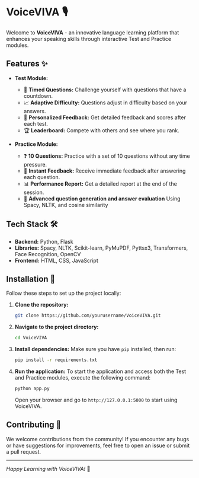 # VoiceVIVA 🎙️

Welcome to **VoiceVIVA** - an innovative language learning platform that enhances your speaking skills through interactive Test and Practice modules.

## Features ✨

- **Test Module:**
  - 🎯 **Timed Questions:** Challenge yourself with questions that have a countdown.
  - 📈 **Adaptive Difficulty:** Questions adjust in difficulty based on your answers.
  - 📝 **Personalized Feedback:** Get detailed feedback and scores after each test.
  - 🏆 **Leaderboard:** Compete with others and see where you rank.

- **Practice Module:**
  - ❓ **10 Questions:** Practice with a set of 10 questions without any time pressure.
  - 💬 **Instant Feedback:** Receive immediate feedback after answering each question.
  - 📊 **Performance Report:** Get a detailed report at the end of the session.
  - 🤔 **Advanced question generation and answer evaluation** Using Spacy, NLTK, and cosine similarity

## Tech Stack 🛠️

- **Backend:** Python, Flask
- **Libraries:** Spacy, NLTK, Scikit-learn, PyMuPDF, Pyttsx3, Transformers, Face Recognition, OpenCV
- **Frontend:** HTML, CSS, JavaScript


## Installation 🚀

Follow these steps to set up the project locally:

1. **Clone the repository:**
    ```bash
    git clone https://github.com/yourusername/VoiceVIVA.git
    ```
2. **Navigate to the project directory:**
    ```bash
    cd VoiceVIVA
    ```
3. **Install dependencies:**
    Make sure you have `pip` installed, then run:
    ```bash
    pip install -r requirements.txt
    ```
4. **Run the application:**
    To start the application and access both the Test and Practice modules, execute the following command:
    ```bash
    python app.py
    ```
    Open your browser and go to `http://127.0.0.1:5000` to start using VoiceVIVA.

## Contributing 🤝

We welcome contributions from the community! If you encounter any bugs or have suggestions for improvements, feel free to open an issue or submit a pull request.

---

*Happy Learning with VoiceVIVA!* 🌟
